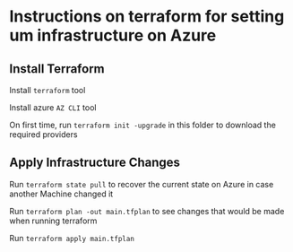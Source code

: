 # Instructions on terraform for setting um infrastructure on Azure

## Install Terraform

Install `terraform` tool

Install azure `AZ CLI` tool

On first time, run `terraform init -upgrade` in this folder to download the required providers

## Apply Infrastructure Changes

Run `terraform state pull` to recover the current state on Azure in case another Machine changed it

Run `terraform plan -out main.tfplan` to see changes that would be made when running terraform

Run `terraform apply main.tfplan`
